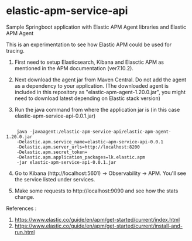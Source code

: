 # elastic-apm-service-api
Sample Springboot application with Elastic APM Agent libraries and Elastic APM Agent

This is an experimentation to see how Elastic APM could be used for tracing.

1) First need to setup Elasticsearch, Kibana and Elasctic APM as mentioned in the APM documentation (ver7.10.2).

2) Next download the agent jar from Maven Central. Do not add the agent as a dependency to your application.
(The downloaded agent is included in this repository as "elastic-apm-agent-1.20.0.jar", you might need to download latest depending on Elastic stack version)

3) Run the java command from where the application jar is (in this case elastic-apm-service-api-0.0.1.jar)
<code>
	java -javaagent:<ACTUAL_PATH>/elastic-apm-service-api/elastic-apm-agent-1.20.0.jar
	-Delastic.apm.service_name=elastic-apm-service-api-0.0.1
	-Delastic.apm.server_urls=http://localhost:8200
	-Delastic.apm.secret_token= 
	-Delastic.apm.application_packages=lk.elastic.apm
	-jar elastic-apm-service-api-0.0.1.jar
</code>
	
4) Go to Kibana (http://localhost:5601) -> Observability -> APM. You'll see the service listed under services.

5) Make some requests to http://localhost:9090 and see how the stats change.
	
References :
1) https://www.elastic.co/guide/en/apm/get-started/current/index.html
2) https://www.elastic.co/guide/en/apm/get-started/current/install-and-run.html
